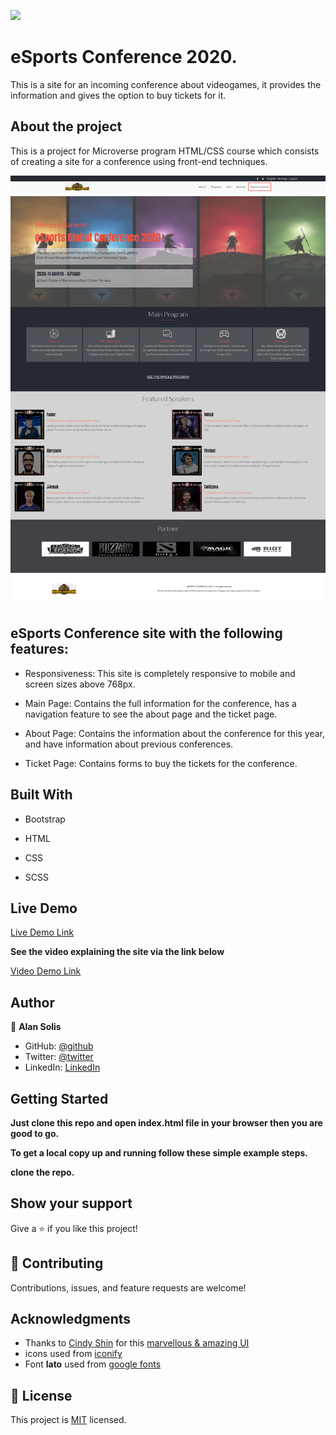 ![](https://img.shields.io/badge/Microverse-blueviolet)

# eSports Conference 2020.

This is a site for an incoming conference about videogames, it provides the information and gives the option to buy tickets for it.

## About the project

This is a project for Microverse program HTML/CSS course which consists of creating a site for a conference using front-end techniques.

![screenshot](/assets/img/screenshot.png)

## eSports Conference site with the following features:

- Responsiveness: This site is completely responsive to mobile and screen sizes above 768px.

- Main Page: Contains the full information for the conference, has a navigation feature to see the about page and the ticket page.

- About Page: Contains the information about the conference for this year, and have information about previous conferences.

- Ticket Page: Contains forms to buy the tickets for the conference.


## Built With

- Bootstrap

- HTML

- CSS

- SCSS


## Live Demo

[Live Demo Link](https://relaxed-gates-ad7de1.netlify.app/)

**See the video explaining the site via the link below**

[Video Demo Link](https://www.loom.com/share/3b71af8cf05149699b45b779e322bd8e)

## Author

😬 **Alan Solis**

- GitHub: [@github](https://github.com/warblo001)
- Twitter: [@twitter](https://twitter.com/Alan55572391)
- LinkedIn: [LinkedIn](https://www.linkedin.com/in/alan-solis-b567b044/)

## Getting Started

**Just clone this repo and open index.html file in your browser then you are good to go.**


**To get a local copy up and running follow these simple example steps.**

**clone the repo.**

## Show your support

Give a ⭐️ if you like this project!


## 🤝 Contributing

Contributions, issues, and feature requests are welcome!

## Acknowledgments

- Thanks to [Cindy Shin](https://www.behance.net/adagio07) for this [marvellous & amazing UI](https://www.behance.net/gallery/29845175/CC-Global-Summit-2015)
- icons used from [iconify](https://iconify.design/)
- Font **lato** used from [google fonts](https://fonts.google.com/)

## 📝 License

This project is [MIT](LICENSE) licensed.